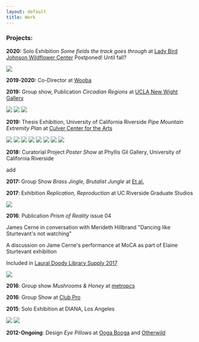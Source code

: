 ```yaml
---
layout: default
title: Work
---
```



### Projects:

**2020:** Solo Exhibition *Some fields the track goes through* at [Lady Bird Johnson Wildflower Center](https://www.wildflower.org/) Postponed! Until fall?



![](/Images/lamp1.jpg)









**2019-2020:** Co-Director at [Wooba](https://wooba.xyz)







**2019:** Group show, Publication *Circadian Regions* at [UCLA New Wight Gallery](https://www.art.ucla.edu/gallery/2019-2020/2019ThemeExh.html)




![](/Images/eitheror-1.jpg)
![](/Images/eitheror-2.jpg)
![](/Images/eitheror-3.jpg)









**2019:** Thesis Exhibition, University of California Riverside *Pipe Mountain Extremity Plan* at [Culver Center for the Arts](https://ucrarts.ucr.edu/Exhibition/mfa%202019)



![](/Images/Thesis8.jpg)
![](/Images/Thesis-5.jpg)
![](/Images/Thesis-4.jpg)
![](/Images/Thesis0.jpg)
![](/Images/Thesis-2-2.jpg)
![](/Images/Thesis-16.jpg)
![](/Images/Thesis-18.jpg)
![](/Images/Thesis_crop.jpg)









**2018:** Curatorial Project *Poster Show* at Phyllis Gil Gallery, University of California Riverside

add





**2017:** Group Show *Brass Jingle, Brutalist Jungle* at [Et al.](https://etaletc.com/brass-jingle-brutalist-jungle)




**2017**: Exhibition *Replication, Reproduction* at UC Riverside Graduate Studios

![](/Images/mhinstall.jpg)










**2016**: Publication *Prism of Reality* issue 04

James Cerne in conversation with Merideth Hillbrand "Dancing like Sturtevant's not watching"

A discussion on Jame Cerne's performance at MoCA as part of Elaine Sturtevant exhibition

Included in [Laural Doody Library Supply 2017](https://ldlibrarysupply.com/2017)


![](/Images/POR1.jpg)









**2016**: Group show *Mushrooms & Honey* at [metropcs](https://metropcs.la/mushrooms/#mushrooms)





**2016**: Group Show at [Club Pro](http://www.clubpro.la/hannah-boone-aria-dean-merideth-hillbrand)



**2015**: Solo Exhibition at DIANA, Los Angeles

![](/Images/brickhole.jpg)
![](/Images/M-7.jpg)



**2012-Ongoing**: Design *Eye Pillows* at [Ooga Booga](https://shop.oogaboogastore.com/) and [Otherwild](https://otherwild.com/)
